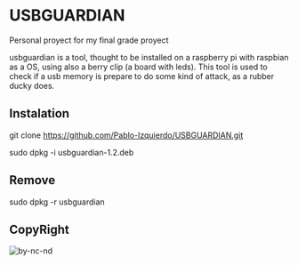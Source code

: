 # USBGUARDIAN

Personal proyect for my final grade proyect

usbguardian is a tool, thought to be installed on a raspberry pi with raspbian as a OS, using also a berry clip (a board with leds). 
This tool is used to check if a usb memory is prepare to do some kind of attack, as a rubber ducky does.

## Instalation

git clone https://github.com/Pablo-Izquierdo/USBGUARDIAN.git

sudo dpkg -i usbguardian-1.2.deb

## Remove
sudo dpkg -r usbguardian

## CopyRight

![by-nc-nd](https://user-images.githubusercontent.com/80353319/197803274-a413847f-7625-4ed9-8f69-68a1f5fb17ea.png)
